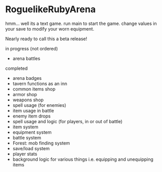 # RoguelikeRubyArena
 hmm... well its a text game.
 run main to start the game.
 change values in your save to modify your worn equipment.

 Nearly ready to call this a beta release!

 in progress (not ordered)
  - arena battles

completed
  - arena badges
  - tavern functions as an inn
  - common items shop
  - armor shop
  - weapons shop
  - spell usage (for enemies)
  - item usage in battle
  - enemy item drops
  - spell usage and logic (for players, in or out of battle)
  - item system
  - equipment system
  - battle system
  - Forest: mob finding system
  - save/load system
  - player stats
  - background logic for various things i.e. equipping and unequipping items
